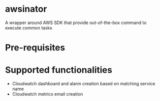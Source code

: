 # awsinator
A wrapper around AWS SDK that provide out-of-the-box command to execute common tasks

# Pre-requisites

# Supported functionalities

- Cloudwatch dashboard and alarm creation based on matching service name
- Cloudwatch metrics email creation



